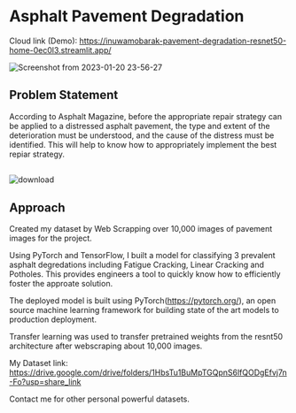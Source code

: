 # Asphalt Pavement Degradation
Cloud link (Demo): https://inuwamobarak-pavement-degradation-resnet50-home-0ec0l3.streamlit.app/

![Screenshot from 2023-01-20 23-56-27](https://user-images.githubusercontent.com/65142149/218102676-6056b4ee-07f4-40f9-b31f-b587e333c9aa.png)

## Problem Statement
According to Asphalt Magazine, before the appropriate repair strategy can be applied to a distressed asphalt pavement, the type and extent of the deterioration must be understood, and the cause of the distress must be identified. This will help to know how to appropriately implement the best repiar strategy.
## 
![download](https://user-images.githubusercontent.com/65142149/213781019-b07e0ac4-1846-490c-9804-e653e32387c7.png)

## Approach
Created my dataset by Web Scrapping over 10,000 images of pavement images for the project.

Using PyTorch and TensorFlow, I built a model for classifying 3 prevalent asphalt degredations including Fatigue Cracking, Linear Cracking and Potholes. This provides engineers a tool to quickly know how to efficiently foster the approate solution. 

The deployed model is built using PyTorch(https://pytorch.org/), an open source machine learning framework for building state of the art models to production deployment.

Transfer learning was used to transfer pretrained weights from the resnt50 architecture after webscraping about 10,000 images.

My Dataset link: https://drive.google.com/drive/folders/1HbsTu1BuMpTGQpnS6lfQODgEfvj7n-Fo?usp=share_link

Contact me for other personal powerful datasets.
